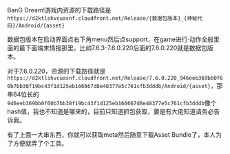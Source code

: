 BanG Dream!游戏内资源的下载路径是`https://d2ktlshvcuasnf.cloudfront.net/Release/{数据包版本}_{神秘代码}/Android/{asset}`

数据包版本在启动界面点右下角menu然后点support，在game进行·动作全般里面的最下面端末情报那里，比如7.6.3-7.6.0.220后面的7.6.0.220就是数据包版本。

对于7.6.0.220，资源的下载路径就是`https://d2ktlshvcuasnf.cloudfront.net/Release/7.6.0.220_946eeb369bb0f60b7bb38f19bc43f1d125eb166667d8e48377e5c761cfb3dddb/Android/{asset}`，那串64位长的`946eeb369bb0f60b7bb38f19bc43f1d125eb166667d8e48377e5c761cfb3dddb`像个hash值，我也不知道是哪来的，目前只知道抓包获取，要是有大佬知道请务必告诉我。

有了上面一大串东西，你就可以获取meta然后随意下载Asset Bundle了，本人为了方便就弄了个工具。

